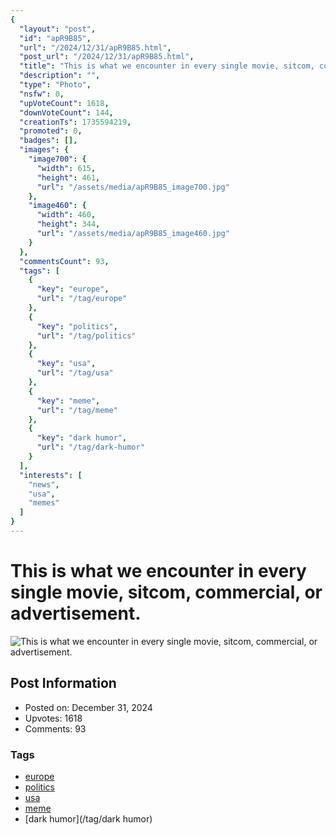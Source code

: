 ```yaml
---
{
  "layout": "post",
  "id": "apR9B85",
  "url": "/2024/12/31/apR9B85.html",
  "post_url": "/2024/12/31/apR9B85.html",
  "title": "This is what we encounter in every single movie, sitcom, commercial, or advertisement.",
  "description": "",
  "type": "Photo",
  "nsfw": 0,
  "upVoteCount": 1618,
  "downVoteCount": 144,
  "creationTs": 1735594219,
  "promoted": 0,
  "badges": [],
  "images": {
    "image700": {
      "width": 615,
      "height": 461,
      "url": "/assets/media/apR9B85_image700.jpg"
    },
    "image460": {
      "width": 460,
      "height": 344,
      "url": "/assets/media/apR9B85_image460.jpg"
    }
  },
  "commentsCount": 93,
  "tags": [
    {
      "key": "europe",
      "url": "/tag/europe"
    },
    {
      "key": "politics",
      "url": "/tag/politics"
    },
    {
      "key": "usa",
      "url": "/tag/usa"
    },
    {
      "key": "meme",
      "url": "/tag/meme"
    },
    {
      "key": "dark humor",
      "url": "/tag/dark-humor"
    }
  ],
  "interests": [
    "news",
    "usa",
    "memes"
  ]
}
---
```


# This is what we encounter in every single movie, sitcom, commercial, or advertisement.

![This is what we encounter in every single movie, sitcom, commercial, or advertisement.](/assets/media/apR9B85_image700.jpg)

## Post Information

- Posted on: December 31, 2024
- Upvotes: 1618
- Comments: 93

### Tags

- [europe](/tag/europe)
- [politics](/tag/politics)
- [usa](/tag/usa)
- [meme](/tag/meme)
- [dark humor](/tag/dark humor)
